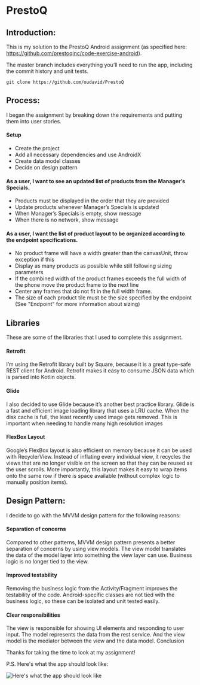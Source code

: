 # PrestoQ


## Introduction: 

This is my solution to the PrestoQ Android assignment (as specified here: https://github.com/prestoqinc/code-exercise-android). 

The master branch includes everything you’ll need to run the app, including the commit history and unit tests.

    git clone https://github.com/oudavid/PrestoQ


## Process: 

I began the assignment by breaking down the requirements and putting them into user stories. 

#### Setup
- Create the project
- Add all necessary dependencies and use AndroidX
- Create data model classes 
- Decide on design pattern

#### As a user, I want to see an updated list of products from the Manager’s Specials. 
- Products must be displayed in the order that they are provided
- Update products whenever Manager’s Specials is updated
- When Manager’s Specials is empty, show message
- When there is no network, show message

#### As a user, I want the list of product layout to be organized according to the endpoint specifications.
- No product frame will have a width greater than the canvasUnit, throw exception if this 
- Display as many products as possible while still following sizing parameters
- If the combined width of the product frames exceeds the full width of the phone move the product frame to the next line
- Center any frames that do not fit in the full width frame.
- The size of each product tile must be the size specified by the endpoint (See "Endpoint" for more information about sizing)

## Libraries

These are some of the libraries that I used to complete this assignment.

#### Retrofit
I’m using the Retrofit library built by Square, because it is a great type-safe REST client for Android. Retrofit makes it easy to consume JSON data which is parsed into Kotlin objects. 

#### Glide 
I also decided to use Glide because it’s another best practice library. Glide is a fast and efficient image loading library that uses a LRU cache. When the disk cache is full, the least recently used image gets removed. This is important when needing to handle many high resolution images 

#### FlexBox Layout
Google’s FlexBox layout is also efficient on memory because it can be used with RecyclerView. Instead of inflating every individual view, it recycles the views that are no longer visible on the screen so that they can be reused as the user scrolls. More importantly, this layout makes it easy to wrap items onto the same row if there is space available (without complex logic to manually position items). 

## Design Pattern: 

I decide to go with the MVVM design pattern for the following reasons: 


#### Separation of concerns 
  Compared to other patterns, MVVM design pattern presents a better separation of concerns by using view models. The view model translates the data of the model layer into something the view layer can use. Business logic is no longer tied to the view.


#### Improved testability 
  Removing the business logic from the Activity/Fragment improves the testability of the code. Android-specific classes are not tied with the business logic, so these can be isolated and unit tested easily. 


#### Clear responsibilities
  The view is responsible for showing UI elements and responding to user input. The model represents the data from the rest service. And the view model is the mediator between the view and the data model.
Conclusion 

Thanks for taking the time to look at my assignment!

P.S. Here's what the app should look like:

![Here's what the app should look like](https://i.imgur.com/D0RamOy.png)
